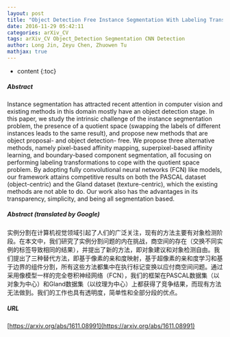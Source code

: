 ```yaml
---
layout: post
title: "Object Detection Free Instance Segmentation With Labeling Transformations"
date: 2016-11-29 05:42:11
categories: arXiv_CV
tags: arXiv_CV Object_Detection Segmentation CNN Detection
author: Long Jin, Zeyu Chen, Zhuowen Tu
mathjax: true
---
```


* content
{:toc}

##### Abstract
Instance segmentation has attracted recent attention in computer vision and existing methods in this domain mostly have an object detection stage. In this paper, we study the intrinsic challenge of the instance segmentation problem, the presence of a quotient space (swapping the labels of different instances leads to the same result), and propose new methods that are object proposal- and object detection- free. We propose three alternative methods, namely pixel-based affinity mapping, superpixel-based affinity learning, and boundary-based component segmentation, all focusing on performing labeling transformations to cope with the quotient space problem. By adopting fully convolutional neural networks (FCN) like models, our framework attains competitive results on both the PASCAL dataset (object-centric) and the Gland dataset (texture-centric), which the existing methods are not able to do. Our work also has the advantages in its transparency, simplicity, and being all segmentation based.

##### Abstract (translated by Google)
实例分割在计算机视觉领域引起了人们的广泛关注，现有的方法主要有对象检测阶段。在本文中，我们研究了实例分割问题的内在挑战，商空间的存在（交换不同实例的标签导致相同的结果），并提出了新的方法，即对象建议和对象检测自由。我们提出了三种替代方法，即基于像素的亲和度映射，基于超像素的亲和度学习和基于边界的组件分割，所有这些方法都集中在执行标记变换以应付商空间问题。通过采用像模型一样的完全卷积神经网络（FCN），我们的框架在PASCAL数据集（以对象为中心）和Gland数据集（以纹理为中心）上都获得了竞争结果，而现有方法无法做到。我们的工作也具有透明度，简单性和全部分段的优点。

##### URL
[https://arxiv.org/abs/1611.08991](https://arxiv.org/abs/1611.08991)

